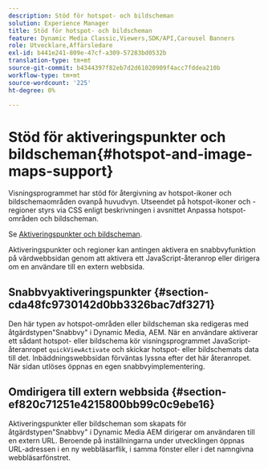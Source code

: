 ```yaml
---
description: Stöd för hotspot- och bildscheman
solution: Experience Manager
title: Stöd för hotspot- och bildscheman
feature: Dynamic Media Classic,Viewers,SDK/API,Carousel Banners
role: Utvecklare,Affärsledare
exl-id: b441e241-809e-47cf-a309-57283bd0532b
translation-type: tm+mt
source-git-commit: b4344397f82eb7d2d61020909f4acc7fddea210b
workflow-type: tm+mt
source-wordcount: '225'
ht-degree: 0%

---
```


# Stöd för aktiveringspunkter och bildscheman{#hotspot-and-image-maps-support}

Visningsprogrammet har stöd för återgivning av hotspot-ikoner och bildschemaområden ovanpå huvudvyn. Utseendet på hotspot-ikoner och -regioner styrs via CSS enligt beskrivningen i avsnittet Anpassa hotspot-områden och bildscheman.

Se [Aktiveringspunkter och bildscheman](../../c-html5-aem-asset-viewers/c-html5-aem-carousel/c-html5-aem-carousel-customizingviewer/r-html5-aem-carousel-customize-hotspots-imagemaps.md#reference-2ac3cc414ef2467390bf53145f1d8d74).

Aktiveringspunkter och regioner kan antingen aktivera en snabbvyfunktion på värdwebbsidan genom att aktivera ett JavaScript-återanrop eller dirigera om en användare till en extern webbsida.

## Snabbvyaktiveringspunkter {#section-cda48fc9730142d0bb3326bac7df3271}

Den här typen av hotspot-områden eller bildscheman ska redigeras med åtgärdstypen&quot;Snabbvy&quot; i Dynamic Media, AEM. När en användare aktiverar ett sådant hotspot- eller bildschema kör visningsprogrammet JavaScript-återanropet `quickViewActivate` och skickar hotspot- eller bildschemats data till det. Inbäddningswebbsidan förväntas lyssna efter det här återanropet. När sidan utlöses öppnas en egen snabbvyimplementering.

## Omdirigera till extern webbsida {#section-ef820c71251e4215800bb99c0c9ebe16}

Aktiveringspunkter eller bildscheman som skapats för åtgärdstypen&quot;Snabbvy&quot; i Dynamic Media AEM dirigerar om användaren till en extern URL. Beroende på inställningarna under utvecklingen öppnas URL-adressen i en ny webbläsarflik, i samma fönster eller i det namngivna webbläsarfönstret.
